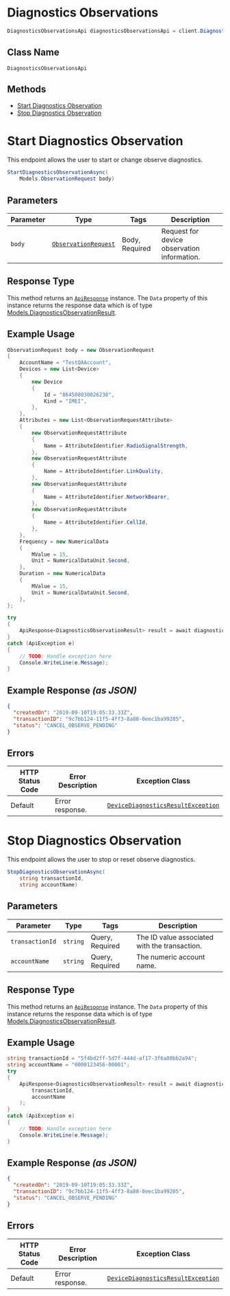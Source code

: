 # Diagnostics Observations

```csharp
DiagnosticsObservationsApi diagnosticsObservationsApi = client.DiagnosticsObservationsApi;
```

## Class Name

`DiagnosticsObservationsApi`

## Methods

* [Start Diagnostics Observation](../../doc/controllers/diagnostics-observations.md#start-diagnostics-observation)
* [Stop Diagnostics Observation](../../doc/controllers/diagnostics-observations.md#stop-diagnostics-observation)


# Start Diagnostics Observation

This endpoint allows the user to start or change observe diagnostics.

```csharp
StartDiagnosticsObservationAsync(
    Models.ObservationRequest body)
```

## Parameters

| Parameter | Type | Tags | Description |
|  --- | --- | --- | --- |
| `body` | [`ObservationRequest`](../../doc/models/observation-request.md) | Body, Required | Request for device observation information. |

## Response Type

This method returns an [`ApiResponse`](../../doc/api-response.md) instance. The `Data` property of this instance returns the response data which is of type [Models.DiagnosticsObservationResult](../../doc/models/diagnostics-observation-result.md).

## Example Usage

```csharp
ObservationRequest body = new ObservationRequest
{
    AccountName = "TestQAAccount",
    Devices = new List<Device>
    {
        new Device
        {
            Id = "864508030026238",
            Kind = "IMEI",
        },
    },
    Attributes = new List<ObservationRequestAttribute>
    {
        new ObservationRequestAttribute
        {
            Name = AttributeIdentifier.RadioSignalStrength,
        },
        new ObservationRequestAttribute
        {
            Name = AttributeIdentifier.LinkQuality,
        },
        new ObservationRequestAttribute
        {
            Name = AttributeIdentifier.NetworkBearer,
        },
        new ObservationRequestAttribute
        {
            Name = AttributeIdentifier.CellId,
        },
    },
    Frequency = new NumericalData
    {
        MValue = 15,
        Unit = NumericalDataUnit.Second,
    },
    Duration = new NumericalData
    {
        MValue = 15,
        Unit = NumericalDataUnit.Second,
    },
};

try
{
    ApiResponse<DiagnosticsObservationResult> result = await diagnosticsObservationsApi.StartDiagnosticsObservationAsync(body);
}
catch (ApiException e)
{
    // TODO: Handle exception here
    Console.WriteLine(e.Message);
}
```

## Example Response *(as JSON)*

```json
{
  "createdOn": "2019-09-10T19:05:33.33Z",
  "transactionID": "9c7bb124-11f5-4ff3-8a88-0eec1ba99205",
  "status": "CANCEL_OBSERVE_PENDING"
}
```

## Errors

| HTTP Status Code | Error Description | Exception Class |
|  --- | --- | --- |
| Default | Error response. | [`DeviceDiagnosticsResultException`](../../doc/models/device-diagnostics-result-exception.md) |


# Stop Diagnostics Observation

This endpoint allows the user to stop or reset observe diagnostics.

```csharp
StopDiagnosticsObservationAsync(
    string transactionId,
    string accountName)
```

## Parameters

| Parameter | Type | Tags | Description |
|  --- | --- | --- | --- |
| `transactionId` | `string` | Query, Required | The ID value associated with the transaction. |
| `accountName` | `string` | Query, Required | The numeric account name. |

## Response Type

This method returns an [`ApiResponse`](../../doc/api-response.md) instance. The `Data` property of this instance returns the response data which is of type [Models.DiagnosticsObservationResult](../../doc/models/diagnostics-observation-result.md).

## Example Usage

```csharp
string transactionId = "5f4bd2ff-5d7f-444d-af17-3f6a80bb2a94";
string accountName = "0000123456-00001";
try
{
    ApiResponse<DiagnosticsObservationResult> result = await diagnosticsObservationsApi.StopDiagnosticsObservationAsync(
        transactionId,
        accountName
    );
}
catch (ApiException e)
{
    // TODO: Handle exception here
    Console.WriteLine(e.Message);
}
```

## Example Response *(as JSON)*

```json
{
  "createdOn": "2019-09-10T19:05:33.33Z",
  "transactionID": "9c7bb124-11f5-4ff3-8a88-0eec1ba99205",
  "status": "CANCEL_OBSERVE_PENDING"
}
```

## Errors

| HTTP Status Code | Error Description | Exception Class |
|  --- | --- | --- |
| Default | Error response. | [`DeviceDiagnosticsResultException`](../../doc/models/device-diagnostics-result-exception.md) |

